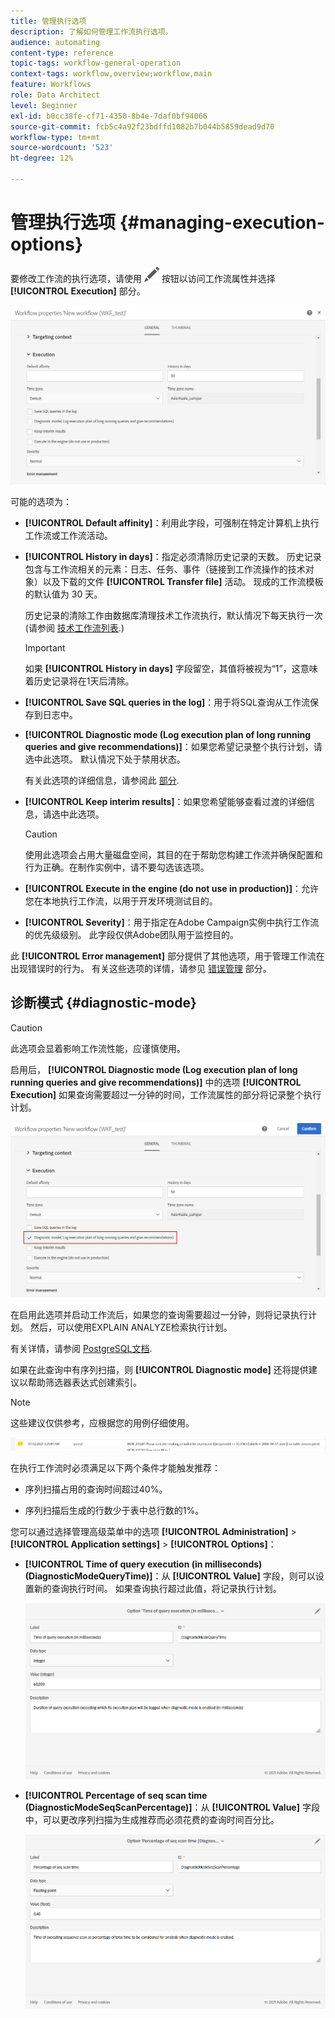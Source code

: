 ```yaml
---
title: 管理执行选项
description: 了解如何管理工作流执行选项。
audience: automating
content-type: reference
topic-tags: workflow-general-operation
context-tags: workflow,overview;workflow,main
feature: Workflows
role: Data Architect
level: Beginner
exl-id: b0cc38fe-cf71-4350-8b4e-7daf0bf94066
source-git-commit: fcb5c4a92f23bdffd1082b7b044b5859dead9d70
workflow-type: tm+mt
source-wordcount: '523'
ht-degree: 12%

---
```


# 管理执行选项 {#managing-execution-options}

要修改工作流的执行选项，请使用 ![](assets/edit_darkgrey-24px.png) 按钮以访问工作流属性并选择 **[!UICONTROL Execution]** 部分。

![](assets/wkf_execution_6.png)

可能的选项为：

* **[!UICONTROL Default affinity]**：利用此字段，可强制在特定计算机上执行工作流或工作流活动。

* **[!UICONTROL History in days]**：指定必须清除历史记录的天数。 历史记录包含与工作流相关的元素：日志、任务、事件（链接到工作流操作的技术对象）以及下载的文件 **[!UICONTROL Transfer file]** 活动。 现成的工作流模板的默认值为 30 天。

  历史记录的清除工作由数据库清理技术工作流执行，默认情况下每天执行一次 (请参阅 [技术工作流列表](../../administration/using/technical-workflows.md).)

  >[!IMPORTANT]
  >
  >如果 **[!UICONTROL History in days]** 字段留空，其值将被视为“1”，这意味着历史记录将在1天后清除。

* **[!UICONTROL Save SQL queries in the log]**：用于将SQL查询从工作流保存到日志中。

* **[!UICONTROL Diagnostic mode (Log execution plan of long running queries and give recommendations)]**：如果您希望记录整个执行计划，请选中此选项。 默认情况下处于禁用状态。

  有关此选项的详细信息，请参阅此 [部分](#diagnostic-mode).

* **[!UICONTROL Keep interim results]**：如果您希望能够查看过渡的详细信息，请选中此选项。

  >[!CAUTION]
  >
  >使用此选项会占用大量磁盘空间，其目的在于帮助您构建工作流并确保配置和行为正确。在制作实例中，请不要勾选该选项。

* **[!UICONTROL Execute in the engine (do not use in production)]**：允许您在本地执行工作流，以用于开发环境测试目的。

* **[!UICONTROL Severity]**：用于指定在Adobe Campaign实例中执行工作流的优先级级别。 此字段仅供Adobe团队用于监控目的。

此 **[!UICONTROL Error management]** 部分提供了其他选项，用于管理工作流在出现错误时的行为。 有关这些选项的详情，请参见 [错误管理](../../automating/using/monitoring-workflow-execution.md#error-management) 部分。

## 诊断模式 {#diagnostic-mode}

>[!CAUTION]
>
>此选项会显着影响工作流性能，应谨慎使用。

启用后， **[!UICONTROL Diagnostic mode (Log execution plan of long running queries and give recommendations)]** 中的选项 **[!UICONTROL Execution]** 如果查询需要超过一分钟的时间，工作流属性的部分将记录整个执行计划。

![](assets/wkf_diagnostic.png)

在启用此选项并启动工作流后，如果您的查询需要超过一分钟，则将记录执行计划。 然后，可以使用EXPLAIN ANALYZE检索执行计划。

有关详情，请参阅 [PostgreSQL文档](https://www.postgresql.org/docs/9.4/using-explain.html).

如果在此查询中有序列扫描，则 **[!UICONTROL Diagnostic mode]** 还将提供建议以帮助筛选器表达式创建索引。

>[!NOTE]
>
> 这些建议仅供参考，应根据您的用例仔细使用。

![](assets/wkf_diagnostic_4.png)

在执行工作流时必须满足以下两个条件才能触发推荐：

* 序列扫描占用的查询时间超过40%。

* 序列扫描后生成的行数少于表中总行数的1%。

您可以通过选择管理高级菜单中的选项 **[!UICONTROL Administration]** > **[!UICONTROL Application settings]** > **[!UICONTROL Options]**：

* **[!UICONTROL Time of query execution (in milliseconds)(DiagnosticModeQueryTime)]**：从 **[!UICONTROL Value]** 字段，则可以设置新的查询执行时间。 如果查询执行超过此值，将记录执行计划。

  ![](assets/wkf_diagnostic_2.png)

* **[!UICONTROL Percentage of seq scan time (DiagnosticModeSeqScanPercentage)]**：从 **[!UICONTROL Value]** 字段中，可以更改序列扫描为生成推荐而必须花费的查询时间百分比。

  ![](assets/wkf_diagnostic_3.png)
